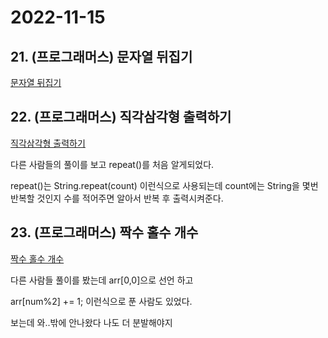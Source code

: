 # 2022-11-15

## 21. (프로그래머스) 문자열 뒤집기

[문자열 뒤집기](https://school.programmers.co.kr/learn/courses/30/lessons/120822)

## 22. (프로그래머스) 직각삼각형 출력하기

[직각삼각형 출력하기](https://school.programmers.co.kr/learn/courses/30/lessons/120823)

다른 사람들의 풀이를 보고 repeat()를 처음 알게되었다.

repeat()는 String.repeat(count) 이런식으로 사용되는데 count에는 String을 몇번 반복할 것인지 수를 적어주면 알아서 반복 후 출력시켜준다.

## 23. (프로그래머스) 짝수 홀수 개수

[짝수 홀수 개수](https://school.programmers.co.kr/learn/courses/30/lessons/120824)

다른 사람들 풀이를 봤는데 arr[0,0]으로 선언 하고

arr[num%2] += 1; 이런식으로 푼 사람도 있었다.

보는데 와..밖에 안나왔다 나도 더 분발해야지
